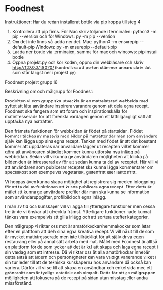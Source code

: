 # Foodnest

Instruktioner:
Har du redan installerat bottle via pip hoppa till steg 4
1. Kontrollera att pip finns. För Mac skriv följande i terminalen: python3 -m pip --version     och för Windows: py -m pip --version
2. Om det inte finns så ladda ner det. Mac: python3 -m ensurepip --default-pip       Windows: py -m ensurepip --default-pip
3. Ladda ner bottle via terminalen, samma för mac och windows: pip install bottle
4. Öppna projekt.py och kör koden, öppna din webbläsare och skriv http://127.0.0.1:8070/ (kontrollera att porten stämmer annars skriv det som står längst ner i projekt.py)



Foodnest projekt grupp 16

Beskrivning om och målgrupp för Foodnest:

Produkten vi som grupp ska utveckla är en matrelaterad webbsida med syftet att låta användare inspirera varandra genom att dela egna recept. Foodnest ska fungera som ett forum och inspirationskälla för matintresserade för att förenkla vardagen genom ett lättillgängligt sätt att upptäcka nya maträtter.

Den främsta funktionen för webbsidan är flödet på startsidan. Flödet kommer täckas av massvis med bilder på maträtter där man som användare själv kan lägga upp sina egna recept. Tanken med flödet är att det konstant kommer att uppdateras när användare lägger ut recepten vilket kommer göra att användaren ständigt kommer kunna utforska nya inlägg på webbsidan. Sedan vill vi kunna ge användaren möjligheten att klicka på bilden den är intresserad av för att sedan kunna ta del av receptet. Här vill vi att användaren som publicerar receptet ska kunna lägga kommentarer om specialkost som exempelvis vegetarisk, glutenfritt eller laktosfritt.

Vi hoppas även kunna skapa möjlighet att registrera sig med en inloggning för att ta del av funktionen att kunna publicera egna recept. Efter detta är målet att kunna ge användare profiler där man ska kunna se information som användaruppgifter, profilbild och egna inlägg.

I mån av tid och kunskaper vill vi lägga till ytterligare funktioner men dessa tre är de vi önskar att utveckla främst. Ytterligare funktioner hade kunnat tänkas vara exempelvis att gilla inlägg och att sortera utefter kategorier.

Den målgrupp vi riktar oss mot är amatörkockar/hemmakockar som letar efter en plattform att dela sina egna kreativa recept. Vi vill nå ut till de som är mycket matintresserade men inte tillräckligt för att själv driva egen restaurang eller på annat sätt arbeta med mat. Målet med Foodnest är alltså en plattform för de som tycker att det är kul att skapa och laga egna recept i sin vardag som ett intresse. Då vi riktar oss åt alla amatörkockar innebär detta alltså att åldern och personligheter kan vara väldigt varierande vilket i sin tur leder till att de tekniska kunskaperna hos användare då också kan variera. Därför vill vi se till att skapa en användbar och enkel sida med ett gränssnitt som är tydligt, estetiskt och simpelt. Detta för att ge målgruppen möjligheten att fokusera på de recept på sidan utan misstag eller andra missförstånd.
